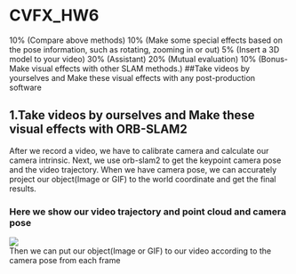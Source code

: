 # CVFX_HW6
10% (Compare above methods)
10% (Make some special effects based on the pose information, such as rotating, zooming in or out)
5% (Insert a 3D model to your video)
30% (Assistant)
20% (Mutual evaluation)
10% (Bonus- Make visual effects with other SLAM methods.)
##Take videos by yourselves and Make these visual effects with any post-production software


## 1.Take videos by ourselves and Make these visual effects with ORB-SLAM2
After we record a video, we have to calibrate camera and calculate our camera intrinsic. Next, we use orb-slam2 to get the keypoint camera pose and the video trajectory. When we have camera pose, we can accurately project our object(Image or GIF) to the world coordinate and get the final results. <br>

### Here we show our video trajectory and point cloud and camera pose <br>
<img src='pts1.gif'> <br>
Then we can put our object(Image or GIF) to our video according to the camera pose from each frame
